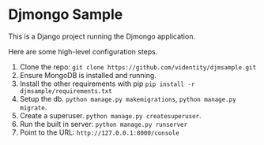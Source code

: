 Djmongo Sample
==============


This is a Django project running the Djmongo application.

Here are some high-level configuration steps.


1. Clone the repo: `git clone https://github.com/videntity/djmsample.git`
2. Ensure MongoDB is installed and running.
3. Install the other requirements with pip `pip install -r djmsample/requirements.txt`
4. Setup the db. `python manage.py makemigrations`, `python manage.py migrate`.
5. Create a superuser. `python manage.py createsuperuser`.
6. Run the built in server:  `python manage.py runserver`  
7. Point to the URL: `http://127.0.0.1:8000/console`
